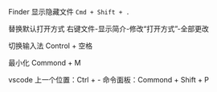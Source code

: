 
Finder 显示隐藏文件
`Cmd + Shift + .`


替换默认打开方式
右键文件-显示简介-修改“打开方式”-全部更改


切换输入法
Control + 空格

最小化
Commond + M

vscode
上一个位置：Ctrl + -
命令面板：Commond + Shift + P